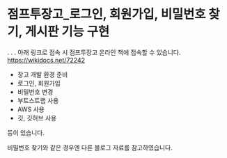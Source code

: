 # 점프투장고_로그인, 회원가입, 비밀번호 찾기, 게시판 기능 구현
.
.
.
아래 링크로 접속 시 점프투장고 온라인 책에 접속할 수 있습니다.
https://wikidocs.net/72242

- 장고 개발 환경 준비
- 로그인, 회원가입
- 비밀번호 변경
- 부트스트랩 사용
- AWS 사용
- 깃, 깃허브 사용

등이 있습니다.

비밀번호 찾기와 같은 경우엔 다른 블로그 자료를 참고하였습니다.
